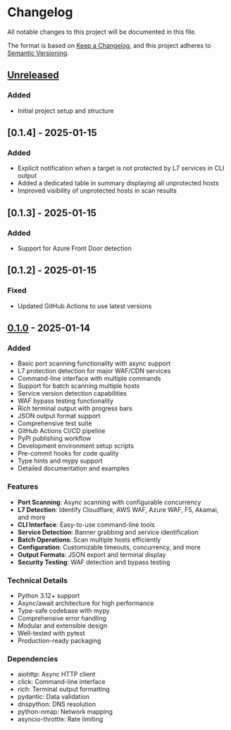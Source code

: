 # Changelog

All notable changes to this project will be documented in this file.

The format is based on [Keep a Changelog](https://keepachangelog.com/en/1.0.0/),
and this project adheres to [Semantic Versioning](https://semver.org/spec/v2.0.0.html).

## [Unreleased]

### Added
- Initial project setup and structure

## [0.1.4] - 2025-01-15

### Added
- Explicit notification when a target is not protected by L7 services in CLI output
- Added a dedicated table in summary displaying all unprotected hosts
- Improved visibility of unprotected hosts in scan results

## [0.1.3] - 2025-01-15

### Added
- Support for Azure Front Door detection

## [0.1.2] - 2025-01-15

### Fixed
- Updated GitHub Actions to use latest versions

## [0.1.0] - 2025-01-14

### Added
- Basic port scanning functionality with async support
- L7 protection detection for major WAF/CDN services
- Command-line interface with multiple commands
- Support for batch scanning multiple hosts
- Service version detection capabilities
- WAF bypass testing functionality
- Rich terminal output with progress bars
- JSON output format support
- Comprehensive test suite
- GitHub Actions CI/CD pipeline
- PyPI publishing workflow
- Development environment setup scripts
- Pre-commit hooks for code quality
- Type hints and mypy support
- Detailed documentation and examples

### Features
- **Port Scanning**: Async scanning with configurable concurrency
- **L7 Detection**: Identify Cloudflare, AWS WAF, Azure WAF, F5, Akamai, and more
- **CLI Interface**: Easy-to-use command-line tools
- **Service Detection**: Banner grabbing and service identification
- **Batch Operations**: Scan multiple hosts efficiently
- **Configuration**: Customizable timeouts, concurrency, and more
- **Output Formats**: JSON export and terminal display
- **Security Testing**: WAF detection and bypass testing

### Technical Details
- Python 3.12+ support
- Async/await architecture for high performance
- Type-safe codebase with mypy
- Comprehensive error handling
- Modular and extensible design
- Well-tested with pytest
- Production-ready packaging

### Dependencies
- aiohttp: Async HTTP client
- click: Command-line interface
- rich: Terminal output formatting
- pydantic: Data validation
- dnspython: DNS resolution
- python-nmap: Network mapping
- asyncio-throttle: Rate limiting

[Unreleased]: https://github.com/yourusername/simple-port-checker/compare/v0.1.0...HEAD
[0.1.0]: https://github.com/yourusername/simple-port-checker/releases/tag/v0.1.0
